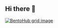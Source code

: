 ## Hi there 👋

[![BentoHub grid image](https://cloud.appwrite.io/v1/storage/buckets/667d390e003b1971a8be/files/66a7ed4e00313927a7e9/preview?project=667d35ca0017fb21fc6c)](https://bentohub.netlify.app/)

<!--
**ashpatx/ashpatx** is a ✨ _special_ ✨ repository because its `README.md` (this file) appears on your GitHub profile.

Here are some ideas to get you started:

- 🔭 I’m currently working on ...
- 🌱 I’m currently learning ...
- 👯 I’m looking to collaborate on ...
- 🤔 I’m looking for help with ...
- 💬 Ask me about ...
- 📫 How to reach me: ...
- 😄 Pronouns: ...
- ⚡ Fun fact: ...
-->
